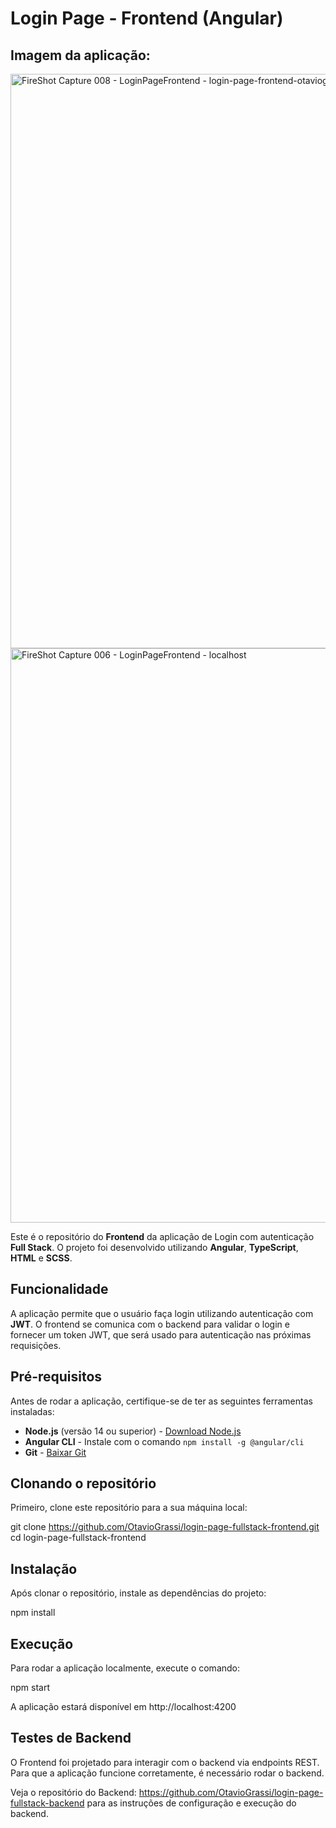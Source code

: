 # Login Page - Frontend (Angular)

## Imagem da aplicação:

<img width="1920" height="919" alt="FireShot Capture 008 - LoginPageFrontend -  login-page-frontend-otaviograssi netlify app" src="https://github.com/user-attachments/assets/7bf83728-b789-4633-a860-c1a278502605" />
<img width="1920" height="919" alt="FireShot Capture 006 - LoginPageFrontend -  localhost" src="https://github.com/user-attachments/assets/8a8ce195-19c0-4da5-b3b3-05ef1e930e47" />


Este é o repositório do **Frontend** da aplicação de Login com autenticação **Full Stack**. O projeto foi desenvolvido utilizando **Angular**, **TypeScript**, **HTML** e **SCSS**.

## Funcionalidade

A aplicação permite que o usuário faça login utilizando autenticação com **JWT**. O frontend se comunica com o backend para validar o login e fornecer um token JWT, que será usado para autenticação nas próximas requisições.

## Pré-requisitos

Antes de rodar a aplicação, certifique-se de ter as seguintes ferramentas instaladas:

- **Node.js** (versão 14 ou superior) - [Download Node.js](https://nodejs.org/)
- **Angular CLI** - Instale com o comando `npm install -g @angular/cli`
- **Git** - [Baixar Git](https://git-scm.com/)

## Clonando o repositório

Primeiro, clone este repositório para a sua máquina local:


git clone https://github.com/OtavioGrassi/login-page-fullstack-frontend.git
cd login-page-fullstack-frontend

## Instalação

Após clonar o repositório, instale as dependências do projeto:

npm install

## Execução

Para rodar a aplicação localmente, execute o comando:

npm start

A aplicação estará disponível em http://localhost:4200

## Testes de Backend

O Frontend foi projetado para interagir com o backend via endpoints REST. Para que a aplicação funcione corretamente, é necessário rodar o backend.

Veja o repositório do Backend: https://github.com/OtavioGrassi/login-page-fullstack-backend
para as instruções de configuração e execução do backend.
